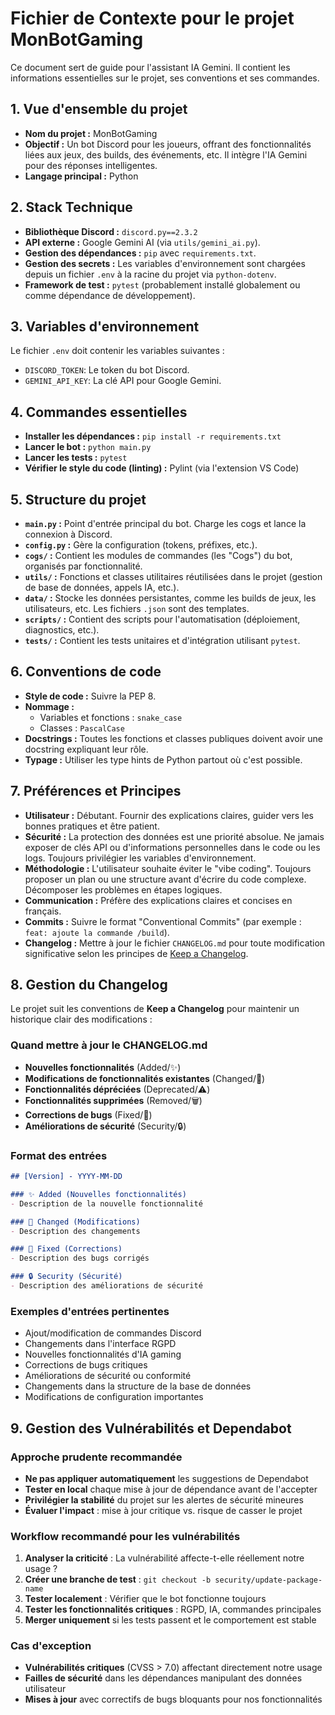# Fichier de Contexte pour le projet MonBotGaming

Ce document sert de guide pour l'assistant IA Gemini. Il contient les informations essentielles sur le projet, ses conventions et ses commandes.

## 1. Vue d'ensemble du projet

- **Nom du projet :** MonBotGaming
- **Objectif :** Un bot Discord pour les joueurs, offrant des fonctionnalités liées aux jeux, des builds, des événements, etc. Il intègre l'IA Gemini pour des réponses intelligentes.
- **Langage principal :** Python

## 2. Stack Technique

- **Bibliothèque Discord :** `discord.py==2.3.2`
- **API externe :** Google Gemini AI (via `utils/gemini_ai.py`).
- **Gestion des dépendances :** `pip` avec `requirements.txt`.
- **Gestion des secrets :** Les variables d'environnement sont chargées depuis un fichier `.env` à la racine du projet via `python-dotenv`.
- **Framework de test :** `pytest` (probablement installé globalement ou comme dépendance de développement).

## 3. Variables d'environnement

Le fichier `.env` doit contenir les variables suivantes :

- `DISCORD_TOKEN`: Le token du bot Discord.
- `GEMINI_API_KEY`: La clé API pour Google Gemini.

## 4. Commandes essentielles

- **Installer les dépendances :** `pip install -r requirements.txt`
- **Lancer le bot :** `python main.py`
- **Lancer les tests :** `pytest`
- **Vérifier le style du code (linting) :** Pylint (via l'extension VS Code)

## 5. Structure du projet

- **`main.py` :** Point d'entrée principal du bot. Charge les cogs et lance la connexion à Discord.
- **`config.py` :** Gère la configuration (tokens, préfixes, etc.).
- **`cogs/` :** Contient les modules de commandes (les "Cogs") du bot, organisés par fonctionnalité.
- **`utils/` :** Fonctions et classes utilitaires réutilisées dans le projet (gestion de base de données, appels IA, etc.).
- **`data/` :** Stocke les données persistantes, comme les builds de jeux, les utilisateurs, etc. Les fichiers `.json` sont des templates.
- **`scripts/` :** Contient des scripts pour l'automatisation (déploiement, diagnostics, etc.).
- **`tests/` :** Contient les tests unitaires et d'intégration utilisant `pytest`.

## 6. Conventions de code

- **Style de code :** Suivre la PEP 8.
- **Nommage :**
    - Variables et fonctions : `snake_case`
    - Classes : `PascalCase`
- **Docstrings :** Toutes les fonctions et classes publiques doivent avoir une docstring expliquant leur rôle.
- **Typage :** Utiliser les type hints de Python partout où c'est possible.

## 7. Préférences et Principes

- **Utilisateur :** Débutant. Fournir des explications claires, guider vers les bonnes pratiques et être patient.
- **Sécurité :** La protection des données est une priorité absolue. Ne jamais exposer de clés API ou d'informations personnelles dans le code ou les logs. Toujours privilégier les variables d'environnement.
- **Méthodologie :** L'utilisateur souhaite éviter le "vibe coding". Toujours proposer un plan ou une structure avant d'écrire du code complexe. Décomposer les problèmes en étapes logiques.
- **Communication :** Préfère des explications claires et concises en français.
- **Commits :** Suivre le format "Conventional Commits" (par exemple : `feat: ajoute la commande /build`).
- **Changelog :** Mettre à jour le fichier `CHANGELOG.md` pour toute modification significative selon les principes de [Keep a Changelog](https://keepachangelog.com/fr/1.0.0/).

## 8. Gestion du Changelog

Le projet suit les conventions de **Keep a Changelog** pour maintenir un historique clair des modifications :

### Quand mettre à jour le CHANGELOG.md
- **Nouvelles fonctionnalités** (Added/✨)
- **Modifications de fonctionnalités existantes** (Changed/🔄) 
- **Fonctionnalités dépréciées** (Deprecated/⚠️)
- **Fonctionnalités supprimées** (Removed/🗑️)
- **Corrections de bugs** (Fixed/🔧)
- **Améliorations de sécurité** (Security/🔒)

### Format des entrées
```markdown
## [Version] - YYYY-MM-DD

### ✨ Added (Nouvelles fonctionnalités)
- Description de la nouvelle fonctionnalité

### 🔄 Changed (Modifications)
- Description des changements

### 🔧 Fixed (Corrections)
- Description des bugs corrigés

### 🔒 Security (Sécurité)
- Description des améliorations de sécurité
```

### Exemples d'entrées pertinentes
- Ajout/modification de commandes Discord
- Changements dans l'interface RGPD
- Nouvelles fonctionnalités d'IA gaming
- Corrections de bugs critiques
- Améliorations de sécurité ou conformité
- Changements dans la structure de la base de données
- Modifications de configuration importantes

## 9. Gestion des Vulnérabilités et Dependabot

### Approche prudente recommandée
- **Ne pas appliquer automatiquement** les suggestions de Dependabot
- **Tester en local** chaque mise à jour de dépendance avant de l'accepter
- **Privilégier la stabilité** du projet sur les alertes de sécurité mineures
- **Évaluer l'impact** : mise à jour critique vs. risque de casser le projet

### Workflow recommandé pour les vulnérabilités
1. **Analyser la criticité** : La vulnérabilité affecte-t-elle réellement notre usage ?
2. **Créer une branche de test** : `git checkout -b security/update-package-name`
3. **Tester localement** : Vérifier que le bot fonctionne toujours
4. **Tester les fonctionnalités critiques** : RGPD, IA, commandes principales
5. **Merger uniquement** si les tests passent et le comportement est stable

### Cas d'exception
- **Vulnérabilités critiques** (CVSS > 7.0) affectant directement notre usage
- **Failles de sécurité** dans les dépendances manipulant des données utilisateur
- **Mises à jour** avec correctifs de bugs bloquants pour nos fonctionnalités